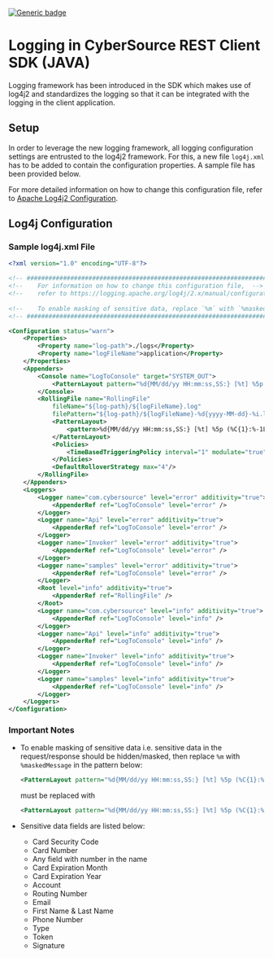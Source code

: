 [![Generic badge](https://img.shields.io/badge/LOGGING-NEW-GREEN.svg)](https://shields.io/)

# Logging in CyberSource REST Client SDK (JAVA)
Logging framework has been introduced in the SDK which makes use of log4j2 and standardizes the logging so that it can be integrated with the logging in the client application.

## Setup
In order to leverage the new logging framework, all logging configuration settings are entrusted to the log4j2 framework. For this, a new file `log4j.xml` has to be added to contain the configuration properties. A sample file has been provided below.

For more detailed information on how to change this configuration file, refer to [Apache Log4j2 Configuration](https://logging.apache.org/log4j/2.x/manual/configuration.html).


## Log4j Configuration

### Sample log4j.xml File

```xml
<?xml version="1.0" encoding="UTF-8"?>

<!-- ################################################################################################################ -->
<!-- 	For information on how to change this configuration file,  -->
<!-- 	refer to https://logging.apache.org/log4j/2.x/manual/configuration.html -->
	
<!-- 	To enable masking of sensitive data, replace `%m` with `%maskedMessage` in the patterns below -->
<!-- ################################################################################################################  -->

<Configuration status="warn">
	<Properties>
		<Property name="log-path">./logs</Property>
		<Property name="logFileName">application</Property>
	</Properties>
	<Appenders>
		<Console name="LogToConsole" target="SYSTEM_OUT">
			<PatternLayout pattern="%d{MM/dd/yy HH:mm:ss,SS:} [%t] %5p (%C{1}:%-1L) - %m%n"/>
		</Console>
		<RollingFile name="RollingFile"
			fileName="${log-path}/${logFileName}.log"
			filePattern="${log-path}/${logFileName}-%d{yyyy-MM-dd}-%i.log">
			<PatternLayout>
				<pattern>%d{MM/dd/yy HH:mm:ss,SS:} [%t] %5p (%C{1}:%-1L) - %m%n</pattern>
			</PatternLayout>
			<Policies>
				<TimeBasedTriggeringPolicy interval="1" modulate="true"/>
			</Policies>
			<DefaultRolloverStrategy max="4"/>
		</RollingFile>
	</Appenders>
	<Loggers>		
		<Logger name="com.cybersource" level="error" additivity="true">
			<AppenderRef ref="LogToConsole" level="error" />
		</Logger>
		<Logger name="Api" level="error" additivity="true">
			<AppenderRef ref="LogToConsole" level="error" />
		</Logger>
		<Logger name="Invoker" level="error" additivity="true">
			<AppenderRef ref="LogToConsole" level="error" />
		</Logger>
		<Logger name="samples" level="error" additivity="true">
			<AppenderRef ref="LogToConsole" level="error" />
		</Logger>
		<Root level="info" additivity="true">
			<AppenderRef ref="RollingFile" />
		</Root>
		<Logger name="com.cybersource" level="info" additivity="true">
			<AppenderRef ref="LogToConsole" level="info" />
		</Logger>
		<Logger name="Api" level="info" additivity="true">
			<AppenderRef ref="LogToConsole" level="info" />
		</Logger>
		<Logger name="Invoker" level="info" additivity="true">
			<AppenderRef ref="LogToConsole" level="info" />
		</Logger>
		<Logger name="samples" level="info" additivity="true">
			<AppenderRef ref="LogToConsole" level="info" />
		</Logger>
	</Loggers>
</Configuration>
```

### Important Notes
* To enable masking of sensitive data i.e. sensitive data in the request/response should be hidden/masked, then replace `%m` with `%maskedMessage` in the pattern below:

  ```xml
  <PatternLayout pattern="%d{MM/dd/yy HH:mm:ss,SS:} [%t] %5p (%C{1}:%-1L) - %m%n"/>
  ```
  must be replaced with
  ```xml
  <PatternLayout pattern="%d{MM/dd/yy HH:mm:ss,SS:} [%t] %5p (%C{1}:%-1L) - %maskedMessage%n"/>
  ```


* Sensitive data fields are listed below:
	* Card Security Code
	* Card Number
	* Any field with number in the name
	* Card Expiration Month
	* Card Expiration Year
	* Account
	* Routing Number
	* Email
	* First Name & Last Name
	* Phone Number
	* Type
	* Token
	* Signature
